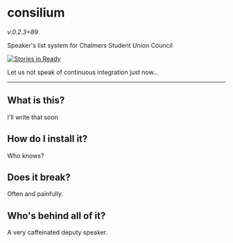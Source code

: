 # consilium
_v.0.2.3+89_

Speaker's list system for Chalmers Student Union Council

[![Stories in Ready](https://badge.waffle.io/DrSLDR/consilium.svg?label=ready&title=Ready)](http://waffle.io/DrSLDR/consilium)

Let us not speak of continuous integration just now...

---

## What is this?

I'll write that soon

## How do I install it?

Who knows?

## Does it break?

Often and painfully.

## Who's behind all of it?

A very caffeinated deputy speaker.
